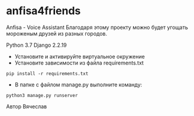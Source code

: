 # anfisa4friends
Anfisa - Voice Assistant
Благодаря этому проекту можно будет угощать мороженым друзей из разных городов.

Python 3.7
Django 2.2.19

- Установите и активируйте виртуальное окружение
- Установите зависимости из файла requirements.txt
```
pip install -r requirements.txt
``` 
- В папке с файлом manage.py выполните команду:
```
python3 manage.py runserver
```
Автор
Вячеслав
